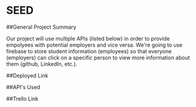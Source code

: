 # SEED

##General Project Summary

Our project will use multiple APIs (listed below) in order to provide empolyees with potential employers and vice versa. We're going to use firebase to store student information (employees) so that everyone (employers) can click on a specific person to view more information about them (github, LinkedIn, etc.). 


##Deployed Link

##API's Used

##Trello Link